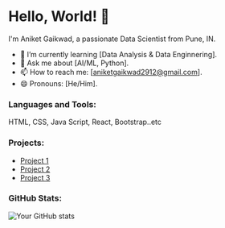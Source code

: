# Hello, World! 👋

I'm Aniket Gaikwad, a passionate Data Scientist from Pune, IN. 

- 🌱 I’m currently learning [Data Analysis & Data Enginnering].
- 💬 Ask me about [AI/ML, Python].
- 📫 How to reach me: [aniketgaikwad2912@gmail.com].
- 😄 Pronouns: [He/Him].

### Languages and Tools:
HTML, CSS, Java Script, React, Bootstrap..etc

### Projects:

- [Project 1]()
- [Project 2]()
- [Project 3]()

### GitHub Stats:

![Your GitHub stats](https://github-readme-stats.vercel.app/api?username=yourusername&show_icons=true&theme=radical)

